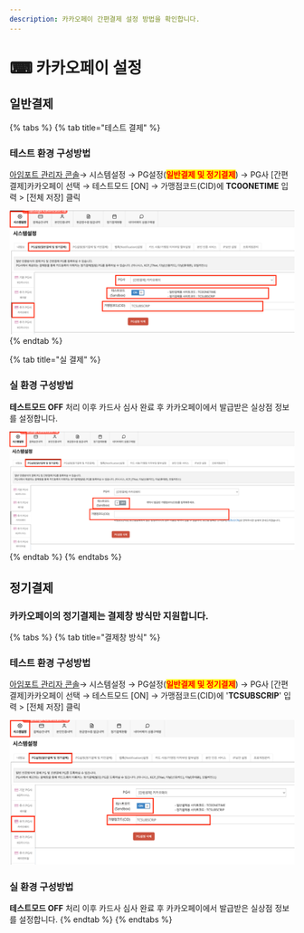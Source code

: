 ```yaml
---
description: 카카오페이 간편결제 설정 방법을 확인합니다.
---
```


# ⌨ 카카오페이 설정

## 일반**결제**

{% tabs %}
{% tab title="테스트 결제" %}
### 테스트 환경 구성방법

[아임포트 관리자 콘솔](https://admin.iamport.kr/)→ 시스템설정 → PG설정(<mark style="color:red;">**일반결제 및 정기결제**</mark>) → PG사 \[간편결제]카카오페이 선택 → 테스트모드 \[ON] → 가맹점코드(CID)에 **TC0ONETIME** 입력 > \[전체 저장] 클릭



![](<../../../.gitbook/assets/image (12).png>)
{% endtab %}

{% tab title="실 결제" %}
### **실** 환경 구성방법

**테스트모드 OFF** 처리 이후 카드사 심사 완료 후 카카오페이에서 발급받은 실상점 정보를 설정합니다.



![](<../../../.gitbook/assets/image (6).png>)
{% endtab %}
{% endtabs %}

## 정기결제

### 카카오페이의 정기결제는 결제창 방식만 지원합니다.

{% tabs %}
{% tab title="결제창 방식" %}
### 테스트 환경 구성방법

[아임포트 관리자 콘솔](https://admin.iamport.kr/)→ 시스템설정 → PG설정(<mark style="color:red;">**일반결제 및 정기결제**</mark>) → PG사 \[간편결제]카카오페이 선택 → 테스트모드 \[ON] → 가맹점코드(CID)에 '**TCSUBSCRIP**' 입력 > \[전체 저장] 클릭

![](<../../../.gitbook/assets/image (7).png>)

### 실  환경 구성방법

**테스트모드 OFF** 처리 이후 카드사 심사 완료 후 카카오페이에서 발급받은 실상점 정보를 설정합니다.
{% endtab %}
{% endtabs %}

